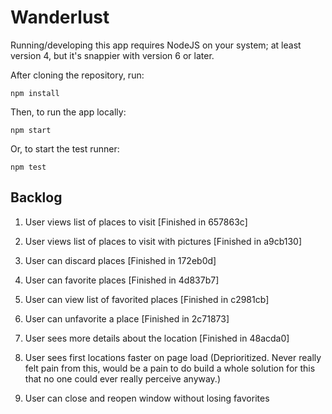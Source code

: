 # Wanderlust

Running/developing this app requires NodeJS on your system; at least version 4,
but it's snappier with version 6 or later.

After cloning the repository, run:

`npm install`

Then, to run the app locally:

`npm start`

Or, to start the test runner:

`npm test`

## Backlog

1. User views list of places to visit [Finished in 657863c]

2. User views list of places to visit with pictures [Finished in a9cb130]

3. User can discard places [Finished in 172eb0d]

4. User can favorite places [Finished in 4d837b7]

5. User can view list of favorited places [Finished in c2981cb]

6. User can unfavorite a place [Finished in 2c71873]

7. User sees more details about the location [Finished in 48acda0]

8. User sees first locations faster on page load (Deprioritized. Never really felt pain from this, would be a pain to do build a whole solution for this that no one could ever really perceive anyway.)

9. User can close and reopen window without losing favorites
